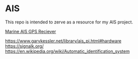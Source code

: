 # AIS
This repo is intended to zerve as a resource for my AIS project.

[Marine AIS GPS Reciever](
https://www.ebay.ie/itm/394589732748?hash=item5bdf617f8c:g:wHYAAOSwz9NkSPpn&amdata=enc%3AAQAIAAAA4I2ySf2uFxD6fMhaI7xNI%2FoBHGmfMxJsc5q9L6e6Yk3Pz%2F78aqf0oH9%2FSE3q0B2KOJZhdsk7NhFc7QXWpLMU3j4WwPKMIBi7PKdWq4gjtVfi0Bm5XRvIQ3JuIZqI0KB3ZHWUFwBOVhCoTdf%2B%2F%2F%2BTZhxu1qk4UVpyeIPBIwsmtaXzjZTZADzSOn5iGZ0DDfVCQnQ7lkSqM8DSLPpN4pQsJ4li0LSIKDoqUB%2FHiFOgfSfnKGN5ICAkYuN0hyH5aq9NIaVr0MFfug1svzS2rfa9UI1EgPxiCRZw3JG1OE0YLUDQ%7Ctkp%3ABFBMtpC1wuRi)

https://www.garykessler.net/library/ais_pi.html#hardware
https://signalk.org/
https://en.wikipedia.org/wiki/Automatic_identification_system
